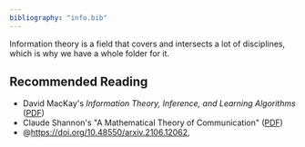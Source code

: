 ```yaml
---
bibliography: "info.bib"
---
```


Information theory is a field that covers and intersects a lot of disciplines, which is why we have a whole folder for it.

## Recommended Reading

- David MacKay's _Information Theory, Inference, and Learning Algorithms_ ([PDF](https://www.inference.org.uk/itprnn/book.pdf))
- Claude Shannon's "A Mathematical Theory of Communication" ([PDF](https://people.math.harvard.edu/~ctm/home/text/others/shannon/entropy/entropy.pdf))
- @https://doi.org/10.48550/arxiv.2106.12062,